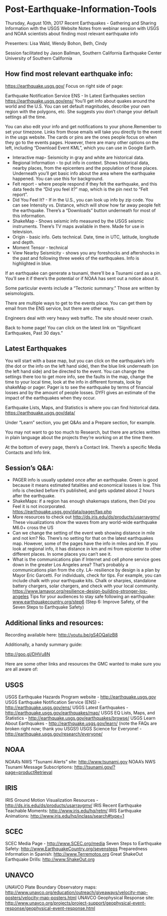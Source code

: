 # Post-Earthquake-Information-Tools
Thursday, August 10th, 2017
Recent Earthquakes - Gathering and Sharing Information with the USGS Website
Notes from webinar session with USGS and NOAA scientists about finding most relevant earthquake info

Presenters:
Lisa Wald, Wendy Bohon, Beth, Cindy 

Session facilitated by Jason Ballman, Southern California Earthquake Center
University of Southern California  

## How find most relevant earthquake info:
https://earthquake.usgs.gov/
Focus on right side of page:

Earthquake Notification Service ENS - In Latest Earthquakes section https://earthquake.usgs.gov/ens/
You’ll get info about quakes around the world and the U.S. You can set default magnitudes, describe your own region with the polygons, etc. She suggests you don’t change your default settings all the time. 

You can also edit your info and get notifications to your phone.Remember to set your timezone.
Links from those emails will take you directly to the event in the usgs website. 
The cards or pins are the ones people focus on when they go to the events pages. However, there are many other options on the left, including “Download Event KML”, which you can use in Google Earth. 

* Interactive map- Seismicity in gray and white are historical data.
* Regional Information - to put info in context. Shows historical data, nearby places, from the epicenters and the population of those places. Underneath you’ll get basic info about the area where the earthquake happened. You can use this for background.
* Felt report - where people respond if they felt the earthquake, and this data feeds the “Did you feel it?” map, which is the pin next to “Felt report”.
* Did You Feel It? - If in the U.S., you can look up info by zip code. You can see Intensity vs. Distance, which will show how far away people felt the earthquake. There’s a “Downloads” button underneath for most of this information.
* ShakeMap - Shows seismic info measured by the USGS seismic instruments. There’s TV maps available in there. Made for use in television.
* Origin - basic info. Gets technical. Date, time in UTC, latitude, longitude and depth. 
* Moment Tensor - technical
* View Nearby Seismicity - shows you any foreshocks and aftershocks in the past and following three weeks of the earthquakes. Info is highlighted in blue.

If an earthquake can generate a tsunami, there’ll be a Tsunami card as a pin. You’ll see it if there’s the potential or if NOAA has sent out a notice about it. 

Some particular events include a “Tectonic summary.” Those are written by seismologists. 

There are multiple ways to get to the events place. You can get them by email from the ENS service, but there are other ways. 

Engineers deal with very heavy web traffic. The site should never crash. 

Back to home page!
You can click on the latest link on “Significant Earthquakes, Past 30 days.”

## Latest Earthquakes
You will start with a base map, but you can click on the earthquake’s info (the dot or the info on the left hand side), then the blue link underneath (on the left hand side) and be directed to the event. You can change the settings there too to get more info, see the faults in the map, change the time to your local time, look at the info in different formats, look by shakeMap or pager. Pager is to see the earthquake by terms of financial losses and by the amount of people losses. DYFI gives an estimate of the impact of the earthquakes when they occur. 

Earthquake Lists, Maps, and Statistics is where you can find historical data. 
https://earthquake.usgs.gov/data/

Under “Learn” section, you get Q&As and a Prepare section, for example. 

You may not want to go too much to Research, but there are articles written in plain language about the projects they’re working on at the time there. 

At the bottom of every page, there’s a Contact link. There’s a specific Media Contacts and Info link. 

## Session’s Q&A:
* PAGER info is usually updated once after an earthquake. Green is good because it means estimated fatalities and economical losses is low. This info is checked before it’s published, and gets updated about 2 hours after the earthquake. 
* ShakeMaps: if a region has enough shakemaps stations, then Did you Feel it is not incorporated. https://earthquake.usgs.gov/data/pager/faq.php
* More resources to check out http://ds.iris.edu/ds/products/usarraygmv/ These visualizations show the waves from any world-wide earthquake M6.0+ cross the US
* Can we change the setting of the event web showing distance in mile and not km? No. There’s no setting for that on the latest earthquakes map. However, some of the pages have the info in miles and km. If you look at regional info, it has distance in km and mi from epicenter to other different places. In some places you can’t see it. 
* What is the communications plan if Internet and cell phone service goes down in the greater Los Angeles area?
That’s probably a communications plan from the city. LA- resilience by design is a plan by Mayor Eric Garcetti. For individuals, check for tips. For example, you can include chalk with your earthquake kits. Chalk or sharpies, standalone battery chargers, solar chargers, and check with your local community. 
https://www.lamayor.org/resilience-design-building-stronger-los-angeles
Tips for your audiences to stay safe following an earthquake: www.earthquakecountry.org/step6 (Step 6: Improve Safety, of the Seven Steps to Earthquake Safety)

## Additional links and resources:
Recording available here: http://youtu.be/gS4OQalizB8

Additionally, a handy summary guide: 

http://goo.gl/DHVu8N

Here are some other links and resources the GMC wanted to make sure you are all aware of: 

## USGS

USGS Earthquake Hazards Program website - http://earthquake.usgs.gov
USGS Earthquake Notification Service (ENS) - http://earthquake.usgs.gov/ens/
USGS Latest Earthquakes - http://earthquake.usgs.gov/earthquakes/map/
USGS EQ Lists, Maps, and Statistics - http://earthquake.usgs.gov/earthquakes/browse/
USGS Learn About Earthquakes - http://earthquake.usgs.gov/learn/ (note the FAQs are broken right now; thank you USGS!)
USGS Science for Everyone! - http://earthquake.usgs.gov/research/everyone/

## NOAA

NOAA’s NWS “Tsunami Alerts” site: http://www.tsunami.gov
NOAA’s NWS Tsunami Message Subscriptions: http://tsunami.gov/?page=productRetrieval

## IRIS

IRIS Ground Motion Visualization Resources - http://ds.iris.edu/ds/products/usarraygmv/
IRIS Recent Earthquake Teachable Moments: http://www.iris.edu/hq/retm/
IRIS Earthquake Animations: http://www.iris.edu/hq/inclass/search#type=1

## SCEC

SCEC Media Page - http://www.SCEC.org/media
Seven Steps to Earthquake Safety: http://www.EarthquakeCountry.org/sevensteps
Preparedness Information in Spanish: http://www.Terremotos.org
Great ShakeOut Earthquake Drills: http://www.ShakeOut.org

## UNAVCO

UNAVCO Plate Boundary Observatory maps: http://www.unavco.org/education/outreach/giveaways/velocity-map-posters/velocity-map-posters.html
UNAVCO Geophysical Response site: http://www.unavco.org/projects/project-support/geophysical-event-response/geophysical-event-response.html
